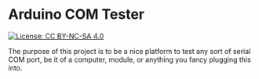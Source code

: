 # Arduino COM Tester

[![License: CC BY-NC-SA 4.0](https://licensebuttons.net/l/by-nc-sa/4.0/80x15.png)](https://creativecommons.org/licenses/by-nc-sa/4.0/)

The purpose of this project is to be a nice platform to test any sort of serial COM port, be it of a computer, module, or anything you fancy plugging this into.
